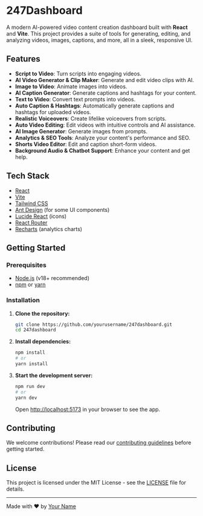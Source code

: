 # 247Dashboard

A modern AI-powered video content creation dashboard built with **React** and **Vite**. This project provides a suite of tools for generating, editing, and analyzing videos, images, captions, and more, all in a sleek, responsive UI.

## Features

- **Script to Video**: Turn scripts into engaging videos.
- **AI Video Generator & Clip Maker**: Generate and edit video clips with AI.
- **Image to Video**: Animate images into videos.
- **AI Caption Generator**: Generate captions and hashtags for your content.
- **Text to Video**: Convert text prompts into videos.
- **Auto Caption & Hashtags**: Automatically generate captions and hashtags for uploaded videos.
- **Realistic Voiceovers**: Create lifelike voiceovers from scripts.
- **Auto Video Editing**: Edit videos with intuitive controls and AI assistance.
- **AI Image Generator**: Generate images from prompts.
- **Analytics & SEO Tools**: Analyze your content's performance and SEO.
- **Shorts Video Editor**: Edit and caption short-form videos.
- **Background Audio & Chatbot Support**: Enhance your content and get help.

## Tech Stack

- [React](https://react.dev/)
- [Vite](https://vitejs.dev/)
- [Tailwind CSS](https://tailwindcss.com/)
- [Ant Design](https://ant.design/) (for some UI components)
- [Lucide React](https://lucide.dev/) (icons)
- [React Router](https://reactrouter.com/)
- [Recharts](https://recharts.org/) (analytics charts)

## Getting Started

### Prerequisites

- [Node.js](https://nodejs.org/) (v18+ recommended)
- [npm](https://www.npmjs.com/) or [yarn](https://yarnpkg.com/)

### Installation

1. **Clone the repository:**
   ```sh
   git clone https://github.com/yourusername/247dashboard.git
   cd 247dashboard
   ```
2. **Install dependencies:**
   ```sh
   npm install
   # or
   yarn install
   ```
3. **Start the development server:**
   ```sh
   npm run dev
   # or
   yarn dev
   ```
   Open [http://localhost:5173](http://localhost:5173) in your browser to see the app.

## Contributing

We welcome contributions! Please read our [contributing guidelines](CONTRIBUTING.md) before getting started.

## License

This project is licensed under the MIT License - see the [LICENSE](LICENSE) file for details.

---

Made with ❤️ by [Your Name](https://yourwebsite.com)
